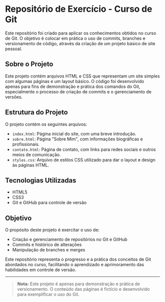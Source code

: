 # Repositório de Exercício - Curso de Git

Este repositório foi criado para aplicar os conhecimentos obtidos no curso de Git. O objetivo é colocar em prática o uso de commits, branches e versionamento de código, através da criação de um projeto básico de site pessoal.

## Sobre o Projeto

Este projeto contém arquivos HTML e CSS que representam um site simples com algumas páginas e um layout básico. O código foi desenvolvido apenas para fins de demonstração e prática dos comandos do Git, especialmente o processo de criação de commits e o gerenciamento de versões.

## Estrutura do Projeto

O projeto contém os seguintes arquivos:

- `index.html`: Página inicial do site, com uma breve introdução.
- `sobre.html`: Página "Sobre Mim", com informações biográficas e profissionais.
- `contato.html`: Página de contato, com links para redes sociais e outros meios de comunicação.
- `styles.css`: Arquivo de estilos CSS utilizado para dar o layout e design às páginas HTML.

## Tecnologias Utilizadas

- HTML5
- CSS3
- Git e GitHub para controle de versão

## Objetivo

O propósito deste projeto é exercitar o uso de:

- Criação e gerenciamento de repositórios no Git e GitHub
- Commits e histórico de alterações
- Manipulação de branches e merges

Este repositório representa o progresso e a prática dos conceitos de Git abordados no curso, facilitando o aprendizado e aprimoramento das habilidades em controle de versão.

---

> **Nota:** Este projeto é apenas para demonstração e prática de versionamento. O conteúdo das páginas é fictício e desenvolvido para exemplificar o uso do Git.
